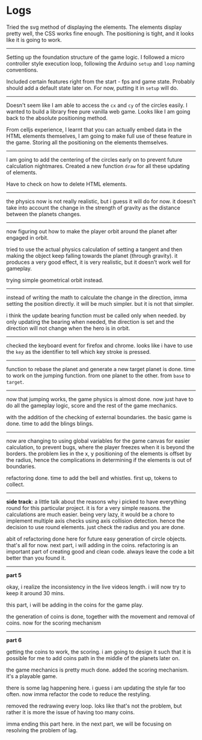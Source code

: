 # Logs

Tried the svg method of displaying the elements. The elements display pretty well, the CSS works fine enough. The positioning is tight, and it looks like it is going to work.

---

Setting up the foundation structure of the game logic. I followed a micro controller style execution loop, following the Arduino `setup` and `loop` naming conventions.

Included certain features right from the start - fps and game state. Probably should add a default state later on. For now, putting it in `setup` will do.

---

Doesn't seem like I am able to access the `cx` and `cy` of the circles easily. I wanted to build a library free pure vanilla web game. Looks like I am going back to the absolute positioning method.

From celljs experience, I learnt that you can actually embed data in the HTML elements themselves, I am going to make full use of these feature in the game. Storing all the positioning on the elements themselves.

---

I am going to add the centering of the circles early on to prevent future calculation nightmares. Created a new function `draw` for all these updating of elements.

Have to check on how to delete HTML elements.

---

the physics now is not really realistic, but i guess it will do for now. it doesn't take into account the change in the strength of gravity as the distance between the planets changes.

---

now figuring out how to make the player orbit around the planet after engaged in orbit.

tried to use the actual physics calculation of setting a tangent and then making the object keep falling towards the planet (through gravity). it produces a very good effect, it is very realistic, but it doesn't work well for gameplay.

trying simple geometrical orbit instead.

---

instead of writing the math to calculate the change in the direction, imma setting the position directly. it will be much simpler. but it is not that simpler.

i think the update bearing function must be called only when needed. by only updating the bearing when needed, the direction is set and the direction will not change when the hero is in orbit.

---

checked the keyboard event for firefox and chrome. looks like i have to use the `key` as the identifier to tell which key stroke is pressed.

---

function to rebase the planet and generate a new target planet is done. time to work on the jumping function. from one planet to the other. from `base` to `target`.

---

now that jumping works, the game physics is almost done. now just have to do all the gameplay logic, score and the rest of the game mechanics.

with the addition of the checking of external boundaries. the basic game is done. time to add the blings blings.

---

now are changing to using global variables for the game canvas for easier calculation, to prevent bugs, where the player freezes when it is beyond the borders. the problem lies in the x, y positioning of the elements is offset by the radius, hence the complications in determining if the elements is out of boundaries.

refactoring done. time to add the bell and whistles. first up, tokens to collect.

---

**side track**: a little talk about the reasons why i picked to have everything round for this particular project. it is for a very simple reasons. the calculations are much easier. being very lazy, it would be a chore to implement multiple axis checks using axis collision detection. hence the decision to use round elements. just check the radius and you are done.

abit of refactoring done here for future easy generation of circle objects. that's all for now. next part, i will adding in the coins. refactoring is an important part of creating good and clean code. always leave the code a bit better than you found it.

---

**part 5**

okay, i realize the inconsistency in the live videos length. i will now try to keep it around 30 mins.

this part, i will be adding in the coins for the game play.

the generation of coins is done, together with the movement and removal of coins. now for the scoring mechanism 

---

**part 6**

getting the coins to work, the scoring. i am going to design it such that it is possible for me to add coins path in the middle of the planets later on.

the game mechanics is pretty much done. added the scoring mechanism. it's a playable game.

there is some lag happening here. i guess i am updating the style far too often. now imma refactor the code to reduce the restyling.

removed the redrawing every loop. loks like that's not the problem, but rather it is more the issue of having too many coins.

imma ending this part here. in the next part, we will be focusing on resolving the problem of lag.
